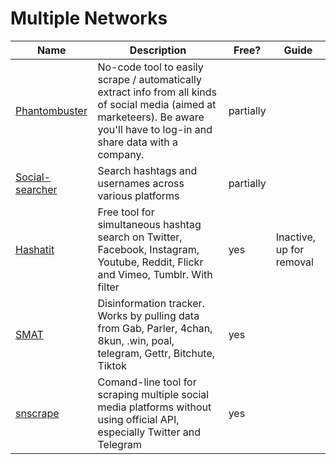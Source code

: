 # Multiple Networks

| Name                                                                                                                                                                                                    | Description                                                                                                                                                                    | Free?     | Guide                    |
| ------------------------------------------------------------------------------------------------------------------------------------------------------------------------------------------------------- | ------------------------------------------------------------------------------------------------------------------------------------------------------------------------------ | --------- | ------------------------ |
| [Phantombuster](https://phantombuster.com/phantombuster)                                                                                                                                                | No-code tool to easily scrape / automatically extract info from all kinds of social media (aimed at marketeers). Be aware you'll have to log-in and share data with a company. | partially |                          |
| [Social-searcher](https://www.social-searcher.com/)                                                                                                                                                     | Search hashtags and usernames across various platforms                                                                                                                         | partially |                          |
| [Hashatit](https://www.hashatit.com/)                                                                                                                                                                   | Free tool for simultaneous hashtag search on Twitter, Facebook, Instagram, Youtube, Reddit, Flickr and Vimeo, Tumblr. With filter                                              | yes       | Inactive, up for removal |
| [SMAT](https://www.smat-app.com/timeline?searchTerm=election\&startDate=2020-09-27\&endDate=2020-10-27\&websites=twitter\&aggRedditBy=author\&numberOf=10\&interval=day\&limit=1000\&changepoint=false) | Disinformation tracker. Works by pulling data from Gab, Parler, 4chan, 8kun, .win, poal, telegram, Gettr, Bitchute, Tiktok                                                     | yes       |                          |
| [snscrape](https://github.com/JustAnotherArchivist/snscrape)                                                                                                                                            | Comand-line tool for scraping multiple social media platforms without using official API, especially Twitter and Telegram                                                      | yes       |                          |
